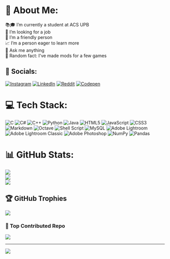 # 💜 About Me:
📚🎓 I’m currently a student at ACS UPB<br>💼 I’m looking for a job<br>🤝 I’m a friendly person<br>📈 I’m a person eager to learn more<br>💭 Ask me anything<br>🦢 Random fact: I've made mods for a few games


## 📱 Socials:
[![Instagram](https://img.shields.io/badge/Instagram-%23E4405F.svg?logo=Instagram&logoColor=white)](https://instagram.com/nl8_robert) [![LinkedIn](https://img.shields.io/badge/LinkedIn-%230077B5.svg?logo=linkedin&logoColor=white)](https://linkedin.com/in/george-robert-nenciu-b23813245) [![Reddit](https://img.shields.io/badge/Reddit-%23FF4500.svg?logo=Reddit&logoColor=white)](https://reddit.com/user/Lucky8boyRo) [![Codepen](https://img.shields.io/badge/Codepen-000000?style=for-the-badge&logo=codepen&logoColor=white)](https://codepen.io/Lucky8boy) 

# 💻 Tech Stack:
![C](https://img.shields.io/badge/c-%2300599C.svg?style=for-the-badge&logo=c&logoColor=white) ![C#](https://img.shields.io/badge/c%23-%23239120.svg?style=for-the-badge&logo=csharp&logoColor=white) ![C++](https://img.shields.io/badge/c++-%2300599C.svg?style=for-the-badge&logo=c%2B%2B&logoColor=white) ![Python](https://img.shields.io/badge/python-3670A0?style=for-the-badge&logo=python&logoColor=ffdd54) ![Java](https://img.shields.io/badge/java-%23ED8B00.svg?style=for-the-badge&logo=openjdk&logoColor=white) ![HTML5](https://img.shields.io/badge/html5-%23E34F26.svg?style=for-the-badge&logo=html5&logoColor=white) ![JavaScript](https://img.shields.io/badge/javascript-%23323330.svg?style=for-the-badge&logo=javascript&logoColor=%23F7DF1E) ![CSS3](https://img.shields.io/badge/css3-%231572B6.svg?style=for-the-badge&logo=css3&logoColor=white) ![Markdown](https://img.shields.io/badge/markdown-%23000000.svg?style=for-the-badge&logo=markdown&logoColor=white) ![Octave](https://img.shields.io/badge/OCTAVE-darkblue?style=for-the-badge&logo=octave&logoColor=fcd683) ![Shell Script](https://img.shields.io/badge/shell_script-%23121011.svg?style=for-the-badge&logo=gnu-bash&logoColor=white) ![MySQL](https://img.shields.io/badge/mysql-%2300000f.svg?style=for-the-badge&logo=mysql&logoColor=white) ![Adobe Lightroom](https://img.shields.io/badge/Adobe%20Lightroom-31A8FF.svg?style=for-the-badge&logo=Adobe%20Lightroom&logoColor=white) ![Adobe Lightroom Classic](https://img.shields.io/badge/Adobe%20Lightroom%20Classic-31A8FF.svg?style=for-the-badge&logo=Adobe%20Lightroom%20Classic&logoColor=white) ![Adobe Photoshop](https://img.shields.io/badge/adobe%20photoshop-%2331A8FF.svg?style=for-the-badge&logo=adobe%20photoshop&logoColor=white) ![NumPy](https://img.shields.io/badge/numpy-%23013243.svg?style=for-the-badge&logo=numpy&logoColor=white) ![Pandas](https://img.shields.io/badge/pandas-%23150458.svg?style=for-the-badge&logo=pandas&logoColor=white)
# 📊 GitHub Stats:
![](https://github-readme-stats.vercel.app/api?username=Lucky8boy&theme=dark&hide_border=false&include_all_commits=true&count_private=true)<br/>
![](https://github-readme-streak-stats.herokuapp.com/?user=Lucky8boy&theme=dark&hide_border=false)<br/>
![](https://github-readme-stats.vercel.app/api/top-langs/?username=Lucky8boy&theme=dark&hide_border=false&include_all_commits=true&count_private=true&layout=compact)

## 🏆 GitHub Trophies
![](https://github-profile-trophy.vercel.app/?username=Lucky8boy&theme=discord&no-frame=true&no-bg=true&margin-w=4)

### 🤝 Top Contributed Repo
![](https://github-contributor-stats.vercel.app/api?username=Lucky8boy&limit=5&theme=dark&combine_all_yearly_contributions=true)

---
[![](https://visitcount.itsvg.in/api?id=Lucky8boy&icon=7&color=11)](https://visitcount.itsvg.in)

<!-- Proudly created with GPRM ( https://gprm.itsvg.in ) -->
